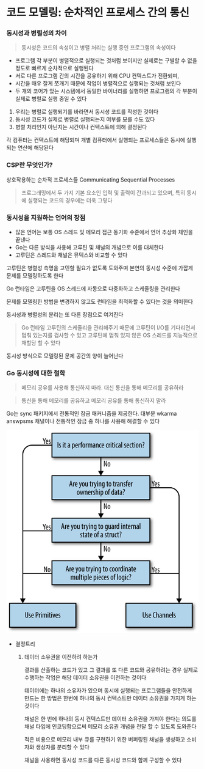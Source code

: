 # 코드 모델링: 순차적인 프로세스 간의 통신

### 동시성과 병렬성의 차이

> 동시성은 코드의 속성이고 병렬 처리는 실행 중인 프로그램의 속성이다 

- 프로그램 각 부분이 병렬적으로 실행되는 것처럼 보이지만 실제로는 구별할 수 없을 정도로 빠르게 순차적으로 실행된다 
- 서로 다른 프로그램 간의 시간을 공유하기 위해 CPU 컨텍스트가 전환되며, 
- 시간을 매우 잘게 쪼개기 때문에 작업이 병렬적으로 실행되는 것처럼 보인다 
- 두 개의 코어가 았는 시스템에서 동일한 바이너리를 실행하면 프로그램의 각 부분이 실제로 병렬로 실행 중일 수 있다 

1. 우리는 병렬로 실행되기를 바라면서 동시성 코드를 작성한 것이다 
2. 동시성 코드가 실제로 병렬로 실행되는지 여부를 모를 수도 있다 
3. 병렬 처리인지 아닌지는 시간이나 컨텍스트에 의해 결정된다 

각 컴퓨터는 컨텍스트에 해당되며 개별 컴퓨터에서 실행되는 프로세스들은 동시에 실행되는 연산에 해당된다

### CSP란 무엇인가?

상호작용하는 순차적 프로세스들 Communicating Sequential Processes

> 프로그래밍에서 두 가지 기본 요소인 입력 및 출력이 간과되고 있으며, 특히 동시에 실행되는 코드의 경우에는 더욱 그렇다 

### 동시성을 지원하는 언어의 장점

- 많은 언어는 보통 OS 스레드 및 메모리 접근 동기화 수준에서 언어 추상화 체인을 끝낸다 
- Go는 다른 방식을 사용해 고루틴 및 채널의 개념으로 이를 대체한다 
- 고루틴은 스레드와 채널은 뮤텍스와 비교할 수 있다 

고루틴은 병렬성 측명을 고민할 필요가 없도록 도와주며 본연의 동시성 수준에 가깝게 문제를 모델링하도록 한다 

Go 런타임은 고루틴을 OS 스레드에 자동으로 다중화하고 스케줄링을 관리한다 

문제를 모델링한 방법을 변경하지 않고도 런타임을 최적화할 수 있다는 것을 의미한다 



동시성과 병렬성의 분리는 또 다른 장점으로 여겨진다 

> Go 런타임 고루틴의 스케줄리을 관리해주기 때문에 고루틴이 I/O를 기다리면서 멈춰 있는지를 검사할 수 있고 고루틴에 멈춰 있지 않은 OS 스레드를 지능적으로 재할당 할 수 있다 



동시성 방식으로 모델링된 문제 공간의 양이 늘어난다 



### Go 동시성에 대한 철학

> 메모리 공유를 사용해 통신하지 마라. 대신 통신을 통해 메모리를 공유하라 

> 통신을 통해 메모리를 공유하고 메모리 공유를 통해 통신하지 말라

Go는 sync 패키지에서 전통적인 잠금 매커니즘을 제공한다. 대부분 wkarma answpsms  채널이나 전통적인 잠금 중 하나를 사용해 해결할 수 있다 

![cigo 03in09](README.assets/cigo_03in09.png)

- 결정트리 

  1. 데이터 소유권을 이전하려 하는가 

     결과를 산출하는 코드가 있고 그 결과를 또 다른 코드와 공유하려는 경우 실제로 수행하는 작업은 해당 데이터 소유권을 이전하는 것이다 

     데이터에는 하나의 소유자가 있으며 동시에 실행되는 프로그램들을 안전하게 만드는 한 방법은 한번에 하나의 동시 컨텍스트만 데이터 소유권을 가지게 하는 것이다 

     채널은 한 번에 하나의 동시 컨텍스트만 데이터 소유권을 가져야 한다는 의도를 채널 타입에 인코딩함으로써 메모리 소유권 개념을 전달 할 수 있도록 도와준다 

     적은 비용으로 메모리 내부 큐를 구현하기 위한 버퍼링된 채널을 생성하고 소비자와 생상자를 분리할 수 있다 

     채널을 사용하면 동시성 코드를 다른 동시성 코드와 함께 구성할 수 있다 

     